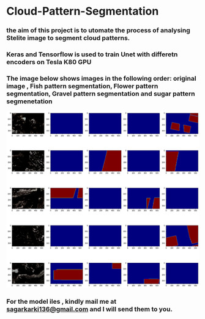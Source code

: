# Cloud-Pattern-Segmentation
### the aim of this project is to utomate the process of analysing Stelite image to segment cloud patterns.
### Keras and Tensorflow is used to train Unet with differetn encoders on Tesla K80 GPU
### The image below shows images in the following order:  original image , Fish pattern segmentation, Flower pattern segmentation,  Gravel pattern segmentation and sugar pattern segmenetation
![](segmentations.png)

### For the model iles , kindly mail me at sagarkarki136@gmail.com and I will send them to you.

